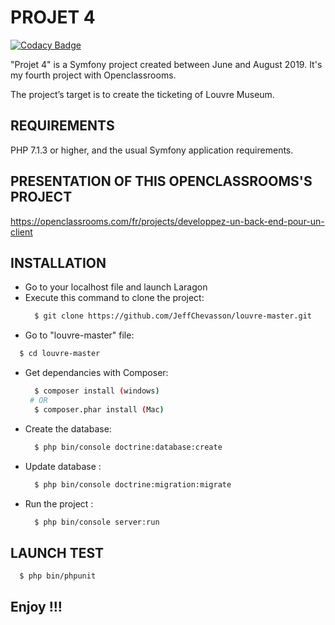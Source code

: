 PROJET 4
========
[![Codacy Badge](https://api.codacy.com/project/badge/Grade/885710077d1e406d9f3dacb6167e200e)](https://www.codacy.com/app/JeffChevasson/louvre-master?utm_source=github.com&amp;utm_medium=referral&amp;utm_content=JeffChevasson/louvre-master&amp;utm_campaign=Badge_Grade)

"Projet 4" is a Symfony project created between June and August 2019. It's my fourth project with Openclassrooms.

The project’s target is to create the ticketing of Louvre Museum.

REQUIREMENTS
------------

PHP 7.1.3 or higher,
and the usual Symfony application requirements.

PRESENTATION OF THIS OPENCLASSROOMS'S PROJECT
---------------------------------------------


https://openclassrooms.com/fr/projects/developpez-un-back-end-pour-un-client


INSTALLATION
------------


* Go to your localhost file and launch Laragon
* Execute this command to clone the project: 
  ```bash 
    $ git clone https://github.com/JeffChevasson/louvre-master.git
  ```
 * Go to "louvre-master" file:
  ```bash 
    $ cd louvre-master 
  ```
* Get dependancies with Composer: 
  ```bash
    $ composer install (windows)
   # OR 
    $ composer.phar install (Mac)
  ```
* Create the database: 
  ```bash
    $ php bin/console doctrine:database:create
  ```
* Update database : 
  ```bash
    $ php bin/console doctrine:migration:migrate
  ```
* Run the project : 
  ```bash
    $ php bin/console server:run
  ```

LAUNCH TEST
-----------
  ```bash
    $ php bin/phpunit
  ```

Enjoy !!!
---------
